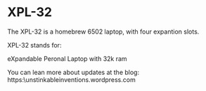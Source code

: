 # XPL-32

The XPL-32 is a homebrew 6502 laptop, with four expantion slots. 

XPL-32 stands for:

eXpandable 
Peronal 
Laptop 
with 32k ram

You can lean more about updates at the blog: https:\\unstinkableinventions.wordpress.com

